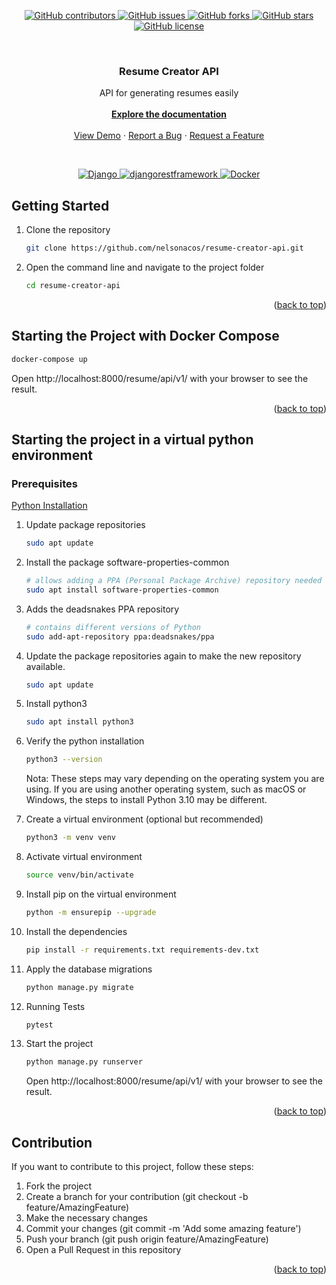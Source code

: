<div id="top"></div>

<p align="center">
    <a href="https://github.com/nelsonacos/resume-creator-api/graphs/contributors">
        <img src="https://img.shields.io/github/contributors/nelsonacos/resume-creator-api.svg?style=for-the-badge" alt="GitHub contributors">
    </a>
    <a href="https://github.com/nelsonacos/resume-creator-api/issues">
        <img src="https://img.shields.io/github/issues/nelsonacos/resume-creator-api?style=for-the-badge" alt="GitHub issues">
    </a>
    <a href="https://github.com/tu-usuario/resume-creator-api/network">
        <img src="https://img.shields.io/github/forks/nelsonacos/resume-creator-api?style=for-the-badge" alt="GitHub forks">
    </a>
    <a href="https://github.com/tu-usuario/resume-creator-api/stargazers">
        <img src="https://img.shields.io/github/stars/nelsonacos/resume-creator-api?style=for-the-badge" alt="GitHub stars">
    </a>
    <a href="https://github.com/nelsonacos/resume-creator-api/blob/main/LICENSE">
        <img src="https://img.shields.io/github/license/nelsonacos/resume-creator-api?style=for-the-badge" alt="GitHub license">
    </a>
</p>

<br />
<div align="center">
  <h3 align="center">Resume Creator API</h3>
  <p align="center">
    API for generating resumes easily
    <br />
    <br />
    <a href="http://localhost:8000/resume/docs/"><strong>Explore the documentation</strong></a>
    <br />
    <br />
    <a href="#">View Demo</a>
    ·
    <a href="https://github.com/nelsonacos/resume-creator-api/issues">Report a Bug</a>
    ·
    <a href="https://github.com/nelsonacos/resume-creator-api/issues">Request a Feature</a>
  </p>
</div>
<br />

<p align="center">
    <a href="https://github.com/nelsonacos/resume-creator-api">
        <img src="https://img.shields.io/badge/django-black?style=for-the-badge&logo=django" alt="Django">
    </a>
    <a href="https://github.com/nelsonacos/resume-creator-api">
        <img src="https://img.shields.io/badge/djangorestframework-black?style=for-the-badge&logo=djangorestframework" alt="djangorestframework">
    </a>
    <a href="https://github.com/nelsonacos/resume-creator-api">
        <img src="https://img.shields.io/badge/docker-black?style=for-the-badge&logo=docker" alt="Docker">
    </a>
</p>


## Getting Started

1. Clone the repository

    ```sh
    git clone https://github.com/nelsonacos/resume-creator-api.git
    ```

2. Open the command line and navigate to the project folder

    ```sh
    cd resume-creator-api
    ```
<p align="right">(<a href="#top">back to top</a>)</p>

## Starting the Project with Docker Compose

```sh
docker-compose up
```
Open http://localhost:8000/resume/api/v1/ with your browser to see the result.

<p align="right">(<a href="#top">back to top</a>)</p>

## Starting the project in a virtual python environment

### Prerequisites

[Python Installation](https://www.python.org/downloads/)

1. Update package repositories

    ```sh
    sudo apt update
    ```
2. Install the package software-properties-common

    ```sh
    # allows adding a PPA (Personal Package Archive) repository needed to install Python 3
    sudo apt install software-properties-common
    ```
3. Adds the deadsnakes PPA repository

    ```sh
    # contains different versions of Python
    sudo add-apt-repository ppa:deadsnakes/ppa
    ```
4. Update the package repositories again to make the new repository available.

    ```sh
    sudo apt update
    ```
5. Install python3

    ```sh
    sudo apt install python3
    ```
6. Verify the python installation

    ```sh
    python3 --version
    ```
    Nota: These steps may vary depending on the operating system you are using. If you are using another operating system, such as macOS or Windows, the steps to install Python 3.10 may be different.

7. Create a virtual environment (optional but recommended)

    ```sh
    python3 -m venv venv
    ```
8. Activate virtual environment

    ```sh
    source venv/bin/activate
    ```
9. Install pip on the virtual environment

    ```sh
    python -m ensurepip --upgrade
    ```
10. Install the dependencies

    ```sh
    pip install -r requirements.txt requirements-dev.txt
    ```
11. Apply the database migrations

    ```sh
    python manage.py migrate
    ```
12. Running Tests

    ```sh
    pytest
    ```

13. Start the project

    ```sh
    python manage.py runserver
    ```
    Open http://localhost:8000/resume/api/v1/ with your browser to see the result.

<p align="right">(<a href="#top">back to top</a>)</p>

## Contribution

If you want to contribute to this project, follow these steps:

1. Fork the project
2. Create a branch for your contribution (git checkout -b feature/AmazingFeature)
3. Make the necessary changes
4. Commit your changes (git commit -m 'Add some amazing feature')
5. Push your branch (git push origin feature/AmazingFeature)
6. Open a Pull Request in this repository

<p align="right">(<a href="#top">back to top</a>)</p>